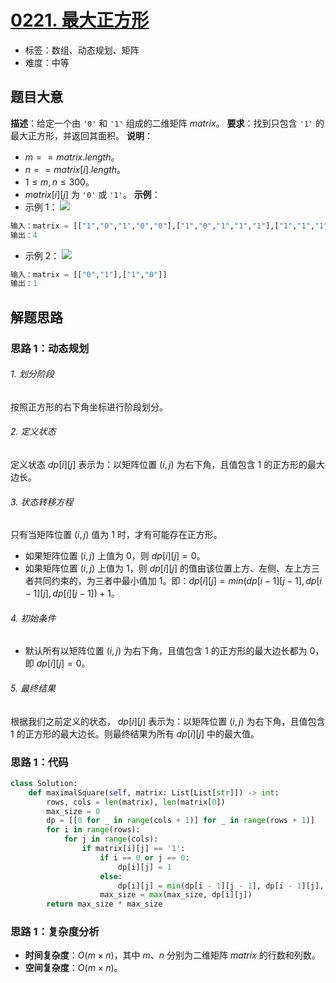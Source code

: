 # [0221. 最大正方形](https://leetcode.cn/problems/maximal-square/)
- 标签：数组、动态规划、矩阵
- 难度：中等
## 题目大意
**描述**：给定一个由 `'0'` 和 `'1'` 组成的二维矩阵 $matrix$。
**要求**：找到只包含 `'1'` 的最大正方形，并返回其面积。
**说明**：
- $m == matrix.length$。
- $n == matrix[i].length$。
- $1 \le m, n \le 300$。
- $matrix[i][j]$ 为 `'0'` 或 `'1'`。
**示例**：
- 示例 1：
![](https://assets.leetcode.com/uploads/2020/11/26/max1grid.jpg)
```python
输入：matrix = [["1","0","1","0","0"],["1","0","1","1","1"],["1","1","1","1","1"],["1","0","0","1","0"]]
输出：4
```
- 示例 2：
![](https://assets.leetcode.com/uploads/2020/11/26/max2grid.jpg)
```python
输入：matrix = [["0","1"],["1","0"]]
输出：1
```
## 解题思路
### 思路 1：动态规划
###### 1. 划分阶段
按照正方形的右下角坐标进行阶段划分。
###### 2. 定义状态
定义状态 $dp[i][j]$ 表示为：以矩阵位置 $(i, j)$ 为右下角，且值包含 $1$ 的正方形的最大边长。
###### 3. 状态转移方程
只有当矩阵位置 $(i, j)$ 值为 $1$ 时，才有可能存在正方形。
- 如果矩阵位置 $(i, j)$ 上值为 $0$，则 $dp[i][j] = 0$。
- 如果矩阵位置 $(i, j)$ 上值为 $1$，则 $dp[i][j]$ 的值由该位置上方、左侧、左上方三者共同约束的，为三者中最小值加 $1$。即：$dp[i][j] = min(dp[i - 1][j - 1], dp[i - 1][j], dp[i][j - 1]) + 1$。
###### 4. 初始条件
- 默认所有以矩阵位置 $(i, j)$ 为右下角，且值包含 $1$ 的正方形的最大边长都为 $0$，即 $dp[i][j] = 0$。
###### 5. 最终结果
根据我们之前定义的状态， $dp[i][j]$ 表示为：以矩阵位置 $(i, j)$ 为右下角，且值包含 $1$ 的正方形的最大边长。则最终结果为所有 $dp[i][j]$ 中的最大值。
### 思路 1：代码
```python
class Solution:
    def maximalSquare(self, matrix: List[List[str]]) -> int:
        rows, cols = len(matrix), len(matrix[0])
        max_size = 0
        dp = [[0 for _ in range(cols + 1)] for _ in range(rows + 1)]
        for i in range(rows):
            for j in range(cols):
                if matrix[i][j] == '1':
                    if i == 0 or j == 0:
                        dp[i][j] = 1
                    else:
                        dp[i][j] = min(dp[i - 1][j - 1], dp[i - 1][j], dp[i][j - 1]) + 1
                    max_size = max(max_size, dp[i][j])
        return max_size * max_size
```
### 思路 1：复杂度分析
- **时间复杂度**：$O(m \times n)$，其中 $m$、$n$ 分别为二维矩阵 $matrix$ 的行数和列数。
- **空间复杂度**：$O(m \times n)$。
